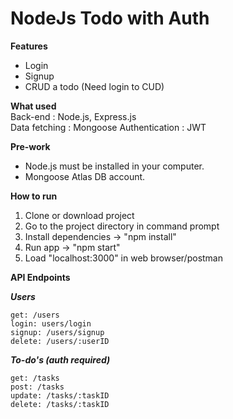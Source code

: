 # NodeJs Todo with Auth

**Features**

- Login
- Signup
- CRUD a todo (Need login to CUD)

**What used**  
Back-end : Node.js, Express.js  
Data fetching : Mongoose 
Authentication : JWT

**Pre-work**

- Node.js must be installed in your computer.
- Mongoose Atlas DB account.

**How to run**

1. Clone or download project
2. Go to the project directory in command prompt
3. Install dependencies -> "npm install"
4. Run app -> "npm start"
5. Load "localhost:3000" in web browser/postman

**API Endpoints**

***Users***
```
get: /users
login: users/login
signup: /users/signup
delete: /users/:userID
```
***To-do's (auth required)***
```
get: /tasks
post: /tasks
update: /tasks/:taskID
delete: /tasks/:taskID
```
